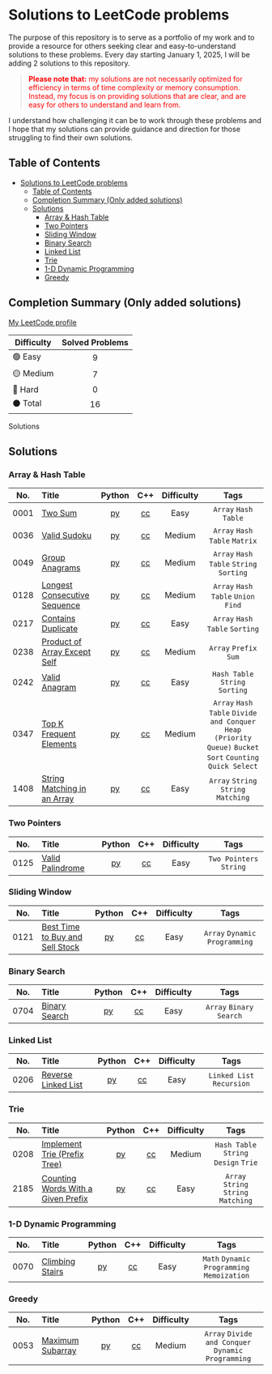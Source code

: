 # Solutions to LeetCode problems

The purpose of this repository is to serve as a portfolio of my work and to provide a resource for others seeking clear and easy-to-understand solutions to these problems. Every day starting January 1, 2025, I will be adding 2 solutions to this repository.

> <p style = "color:red"><strong>Please note that:</strong> my solutions are not necessarily optimized for efficiency in terms of time complexity or memory consumption. Instead, my focus is on providing solutions that are clear, and are easy for others to understand and learn from.</p>

I understand how challenging it can be to work through these problems and I hope that my solutions can provide guidance and direction for those struggling to find their own solutions.

## Table of Contents

- [Solutions to LeetCode problems](#solutions-to-leetcode-problems)
  - [Table of Contents](#table-of-contents)
  - [Completion Summary (Only added solutions)](#completion-summary-only-added-solutions)
  - [Solutions](#solutions)
    - [Array \& Hash Table](#array--hash-table)
    - [Two Pointers](#two-pointers)
    - [Sliding Window](#sliding-window)
    - [Binary Search](#binary-search)
    - [Linked List](#linked-list)
    - [Trie](#trie)
    - [1-D Dynamic Programming](#1-d-dynamic-programming)
    - [Greedy](#greedy)

## Completion Summary (Only added solutions)

[My LeetCode profile](https://leetcode.com/goldennovember/)

| Difficulty             | Solved Problems |
| ---------------------- | :-------------: |
| :green_circle: Easy    |        9        |
| :yellow_circle: Medium |        7        |
| :red_circle: Hard      |        0        |
| :black_circle: Total   |       16        |

Solutions

## Solutions

### Array & Hash Table

| No.  | Title                                                                                       |                           Python                            |                           C++                            | Difficulty |                                                   Tags                                                    |
| :--: | :------------------------------------------------------------------------------------------ | :---------------------------------------------------------: | :------------------------------------------------------: | :--------: | :-------------------------------------------------------------------------------------------------------: |
| 0001 | [Two Sum](https://leetcode.com/problems/two-sum/)                                           |            [py](python/hash-table/1.two-sum.py)             |            [cc](cpp/hash-table/1.two-sum.cc)             |    Easy    |                                           `Array` `Hash Table`                                            |
| 0036 | [Valid Sudoku](https://leetcode.com/problems/valid-sudoku/)                                 |         [py](python/hash-table/36.valid-sudoku.py)          |         [cc](cpp/hash-table/36.valid-sudoku.cc)          |   Medium   |                                       `Array` `Hash Table` `Matrix`                                       |
| 0049 | [Group Anagrams](https://leetcode.com/problems/group-anagrams/)                             |        [py](python/hash-table/49.group-anagrams.py)         |        [cc](cpp/hash-table/49.group-anagrams.cc)         |   Medium   |                                  `Array` `Hash Table` `String` `Sorting`                                  |
| 0128 | [Longest Consecutive Sequence](https://leetcode.com/problems/longest-consecutive-sequence/) | [py](python/hash-table/128.longest-consecutive-sequence.py) | [cc](cpp/hash-table/128.longest-consecutive-sequence.cc) |   Medium   |                                     `Array` `Hash Table` `Union Find`                                     |
| 0217 | [Contains Duplicate](https://leetcode.com/problems/contains-duplicate/)                     |      [py](python/hash-table/217.contains-duplicate.py)      |      [cc](cpp/hash-table/217.contains-duplicate.cc)      |    Easy    |                                      `Array` `Hash Table` `Sorting`                                       |
| 0238 | [Product of Array Except Self](https://leetcode.com/problems/product-of-array-except-self/) | [py](python/hash-table/238.product-of-array-except-self.py) | [cc](cpp/hash-table/238.product-of-array-except-self.cc) |   Medium   |                                           `Array` `Prefix Sum`                                            |
| 0242 | [Valid Anagram](https://leetcode.com/problems/valid-anagram/)                               |        [py](python/hash-table/242.valid-anagram.py)         |        [cc](cpp/hash-table/242.valid-anagram.cc)         |    Easy    |                                      `Hash Table` `String` `Sorting`                                      |
| 0347 | [Top K Frequent Elements](https://leetcode.com/problems/top-k-frequent-elements/)           |   [py](python/hash-table/347.top-k-frequent-elements.py)    |   [cc](cpp/hash-table/347.top-k-frequent-elements.cc)    |   Medium   | `Array` `Hash Table` `Divide and Conquer` `Heap (Priority Queue)` `Bucket Sort` `Counting` `Quick Select` |
| 1408 | [String Matching in an Array](https://leetcode.com/problems/string-matching-in-an-array/)   | [py](python/hash-table/1408.string-matching-in-an-array.py) | [cc](cpp/hash-table/1408.string-matching-in-an-array.cc) |    Easy    |                                    `Array` `String` `String Matching`                                     |

### Two Pointers

| No.  | Title                                                               |                      Python                       |                      C++                       | Difficulty |          Tags           |
| :--: | :------------------------------------------------------------------ | :-----------------------------------------------: | :--------------------------------------------: | :--------: | :---------------------: |
| 0125 | [Valid Palindrome](https://leetcode.com/problems/valid-palindrome/) | [py](python/two-pointers/125.valid-palindrome.py) | [cc](cpp/two-pointers/125.valid-palindrome.cc) |    Easy    | `Two Pointers` `String` |

### Sliding Window

| No.  | Title                                                                                             |                               Python                               |                               C++                               | Difficulty |             Tags              |
| :--: | :------------------------------------------------------------------------------------------------ | :----------------------------------------------------------------: | :-------------------------------------------------------------: | :--------: | :---------------------------: |
| 0121 | [Best Time to Buy and Sell Stock](https://leetcode.com/problems/best-time-to-buy-and-sell-stock/) | [py](python/sliding-window/121.best-time-to-buy-and-sell-stock.py) | [cc](cpp/sliding-window/121.best-time-to-buy-and-sell-stock.cc) |    Easy    | `Array` `Dynamic Programming` |

### Binary Search

| No.  | Title                                                         |                     Python                      |                     C++                      | Difficulty |          Tags           |
| :--: | :------------------------------------------------------------ | :---------------------------------------------: | :------------------------------------------: | :--------: | :---------------------: |
| 0704 | [Binary Search](https://leetcode.com/problems/binary-search/) | [py](python/binary-search/704.binary-search.py) | [cc](cpp/binary-search/704.binary-search.cc) |    Easy    | `Array` `Binary Search` |

### Linked List

| No.  | Title                                                                     |                       Python                        |                       C++                        | Difficulty |           Tags            |
| :--: | :------------------------------------------------------------------------ | :-------------------------------------------------: | :----------------------------------------------: | :--------: | :-----------------------: |
| 0206 | [Reverse Linked List](https://leetcode.com/problems/reverse-linked-list/) | [py](python/linked-list/206.reverse-linked-list.py) | [cc](cpp/linked-list/206.reverse-linked-list.cc) |    Easy    | `Linked List` `Recursion` |

### Trie

| No.  | Title                                                                                                   |                            Python                            |                            C++                            | Difficulty |                 Tags                  |
| :--: | :------------------------------------------------------------------------------------------------------ | :----------------------------------------------------------: | :-------------------------------------------------------: | :--------: | :-----------------------------------: |
| 0208 | [Implement Trie (Prefix Tree)](https://leetcode.com/problems/implement-trie-prefix-tree/)               |     [py](python/trie/208.implement-trie-prefix-tree.py)      |     [cc](cpp/trie/208.implement-trie-prefix-tree.cc)      |   Medium   | `Hash Table` `String` `Design` `Trie` |
| 2185 | [Counting Words With a Given Prefix](https://leetcode.com/problems/counting-words-with-a-given-prefix/) | [py](python/trie/2185.counting-words-with-a-given-prefix.py) | [cc](cpp/trie/2185.counting-words-with-a-given-prefix.cc) |    Easy    |  `Array` `String` `String Matching`   |

### 1-D Dynamic Programming

| No.  | Title                                                             |                           Python                           |                           C++                           | Difficulty |                    Tags                    |
| :--: | :---------------------------------------------------------------- | :--------------------------------------------------------: | :-----------------------------------------------------: | :--------: | :----------------------------------------: |
| 0070 | [Climbing Stairs](https://leetcode.com/problems/climbing-stairs/) | [py](python/1-d-dynamic-programming/70.climbing-stairs.py) | [cc](cpp/1-d-dynamic-programming/70.climbing-stairs.cc) |    Easy    | `Math` `Dynamic Programming` `Memoization` |

### Greedy

| No.  | Title                                                               |                   Python                   |                   C++                   | Difficulty |                        Tags                        |
| :--: | :------------------------------------------------------------------ | :----------------------------------------: | :-------------------------------------: | :--------: | :------------------------------------------------: |
| 0053 | [Maximum Subarray](https://leetcode.com/problems/maximum-subarray/) | [py](python/greedy/53.maximum-subarray.py) | [cc](cpp/greedy/53.maximum-subarray.cc) |   Medium   | `Array` `Divide and Conquer` `Dynamic Programming` |
